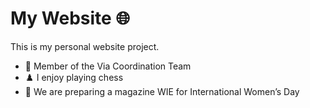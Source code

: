 # My Website 🌐

This is my personal website project.  
- 🎀 Member of the Via Coordination Team  
- ♟️ I enjoy playing chess  
- 📖 We are preparing a magazine WIE for International Women’s Day  


